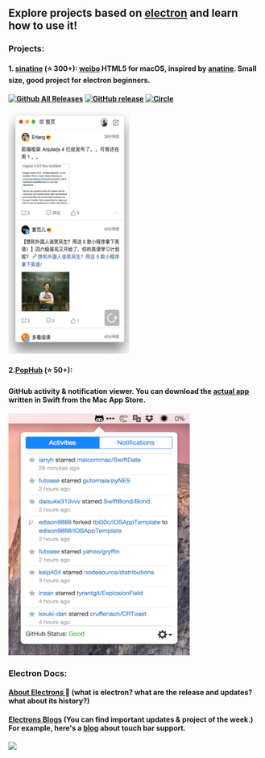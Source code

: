 ## Explore projects based on [**electron**](https://electron.atom.io) and learn how to use it!
### **Projects**:
#### 1. [**sinatine**](https://github.com/djyde/sinatine) (⭐️ 300+): [weibo](https://en.wikipedia.org/wiki/Sina_Weibo) HTML5 for macOS, inspired by [anatine](https://github.com/sindresorhus/anatine/). Small size, good project for electron beginners.
#### [![Github All Releases](https://img.shields.io/github/downloads/djyde/sinatine/total.svg)](https://github.com/djyde/sinatine) [![GitHub release](https://img.shields.io/github/release/djyde/sinatine.svg)](https://github.com/djyde/sinatine/releases) [![Circle](https://circleci.com/gh/djyde/sinatine.svg?style=shield&circle-token=:circle-token)](https://circleci.com/gh/djyde/sinatine)
<img src="/img/sinatine.png" width="240" height="480" />

#### 2.[**PopHub**](https://github.com/questbeat/PopHub-Electron) (⭐️ 50+):
#### GitHub activity & notification viewer. You can download the [**actual app**](https://itunes.apple.com/jp/app/pophub/id928494006?mt=12) written in Swift from the Mac App Store.
<img src="/img/pophub.png" width="360" height="480"/>

### **Electron Docs:**
#### [About Electrons ](https://electron.atom.io/docs/tutorial/about/)  📆 (what is electron? what are the release and updates? what about its history?)

#### [Electrons Blogs](https://electron.atom.io/blog/) (You can find important updates & project of the week.) For example, here's a [blog](https://electron.atom.io/blog/2017/03/08/touch-bar-support) about touch bar support.
<img src="https://cloud.githubusercontent.com/assets/671378/23723516/5ff1774c-03fe-11e7-97b8-c693a0004dc8.gif">
